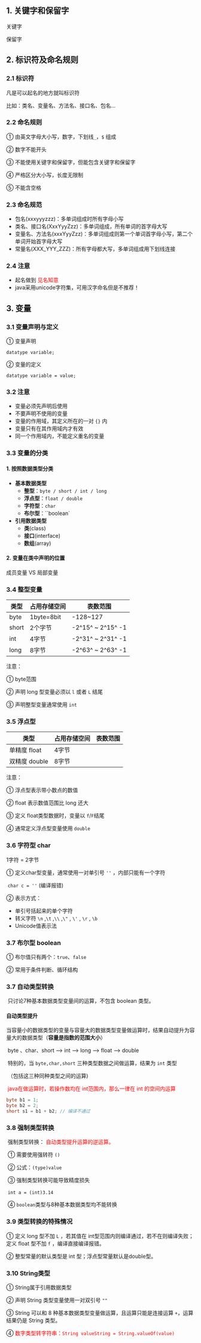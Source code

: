 ## 1. 关键字和保留字

关键字

保留字

## 2. 标识符及命名规则

### 2.1 标识符

凡是可以起名的地方就叫标识符

比如：类名、变量名、方法名、接口名、包名...

### 2.2 命名规则

① 由英文字母大小写，数字，下划线`_`，`$` 组成

② 数字不能开头

③ 不能使用关键字和保留字，但能包含关键字和保留字

④ 严格区分大小写，长度无限制

⑤ 不能含空格

### 2.3 命名规范

+ 包名(xxxyyyzzz)：多单词组成时所有字母小写
+ 类名、接口名(XxxYyyZzz)：多单词组成，所有单词的首字母大写
+ 变量名、方法名(xxxYyyZzz)：多单词组成则第一个单词首字母小写，第二个单词开始首字母大写  
+ 常量名(XXX_YYY_ZZZ)：所有字母都大写，多单词组成用下划线连接

### 2.4 注意

+ 起名做到 <font color=red>见名知意</font>
+ java采用unicode字符集，可用汉字命名但是不推荐！

## 3.  变量

### 3.1 变量声明与定义

① 变量声明

`datatype variable;`

② 变量的定义

`datatype variable = value;`

### 3.2 注意

+ 变量必须先声明后使用
+ 不要声明不使用的变量
+ 变量的作用域，其定义所在的一对 `{}` 内
+ 变量只有在其作用域内才有效
+ 同一个作用域内，不能定义重名的变量

### 3.3 变量的分类

#### 1. 按照数据类型分类

+ **基本数据类型**
  + **整型**：`byte / short / int / long`
  + **浮点型**：`float / double`
  + **字符型**：`char`
  + **布尔型**：``boolean`
+ **引用数据类型**
  + **类**(class)
  + **接口**(interface)
  + **数组**(array)

#### 2. 变量在类中声明的位置

成员变量 VS 局部变量

### 3.4 整型变量

| 类型  | 占用存储空间 | 表数范围          |
| ----- | ------------ | ----------------- |
| byte  | 1byte=8bit   | -128~127          |
| short | 2个字节      | -2^15^ ~ 2^15^ -1 |
| int   | 4字节        | -2^31^ ~ 2^31^ -1 |
| long  | 8字节        | -2^63^ ~ 2^63^ -1 |

注意：

① byte范围 

② 声明 long 型变量必须以 `l` 或者 `L` 结尾

③ 声明整型变量通常使用 `int`

### 3.5 浮点型

| 类型          | 占用存储空间 | 表数范围 |
| ------------- | ------------ | -------- |
| 单精度 float  | 4字节        |          |
| 双精度 double | 8字节        |          |

注意：

① 浮点型表示带小数点的数值

② float 表示数值范围比 long 还大

③ 定义 float类型数据时，变量以 `f`/`F`结尾

④ 通常定义浮点型变量使用 `double` 

### 3.6 字符型 char

1字符 = 2字节

① 定义char型变量，通常使用一对单引号 `''` ，内部只能有一个字符

​	`char c = ''` (编译报错)

② 表示方式：

+ 单引号括起来的单个字符
+ 转义字符 `\n` ,`\t` ,`\\`  ,`\"` ,  `\'` ,  `\r` , `\b`
+ Unicode值表示法

### 3.7 布尔型 boolean

① 布尔值只有两个：`true`、`false`

② 常用于条件判断、循环结构

### 3.7 自动类型转换

​	只讨论7种基本数据类型变量间的运算，不包含 boolean 类型。

#### 自动类型提升

​	当容量小的数据类型的变量与容量大的数据类型变量做运算时，结果自动提升为容量大的数据类型（**容量是指数的范围大小**）

​	byte 、char、short --> int --> long --> float --> double

​	特别的，当 `byte,char,short` 三种类型数据之间做运算，结果为 `int` 类型

​	（包括这三种同种类型之间的运算)

​	<font color=red>java在做运算时，若操作数均在 int范围内，那么一律在 int 的空间内运算</font>

```Java
byte b1 = 1;
byte b2 = 2;
short s1 = b1 + b2; // 编译不通过
```

### 3.8 强制类型转换

​	强制类型转换：	<font color=red>自动类型提升运算的逆运算。</font>

​	① 需要使用强转符 `()` 

​	② 公式：`(type)value` 

​	③ 强制类型转换可能导致精度损失

​		`int a = (int)3.14`

​	④ `boolean`类型与8种基本数据类型均不能转换

### 3.9 类型转换的特殊情况

① 定义 long 型不加 `L` ，若其值在 int型范围内则编译通过，若不在则编译失败；定义 float 型不加 `f` ，编译直接编译报错。

② 整型常量的默认类型是 int 型；浮点型常量默认是double型。

### 3.10 String类型

① String属于引用数据类型  

② 声明 String 类型变量使用一对双引号 `""` 

③ String 可以和 8 种基本数据类型变量做运算，且运算只能是连接运算 `+`，运算结果仍是 String 类型。

④ <font color=red>数字类型转字符串：`String valueString = String.valueOf(value)` </font>


